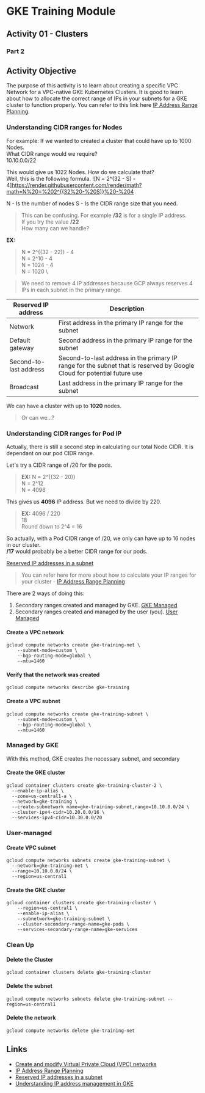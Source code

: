 # GKE Training Module
## Activity 01 - Clusters
### Part 2

## Activity Objective

The purpose of this activity is to learn about creating a specific VPC Network for a VPC-native GKE Kubernetes Clusters. It is good to learn about how to allocate the correct range of IPs in your subnets for a GKE cluster to function properly. You can refer to this link here [IP Address Range Planning](https://cloud.google.com/kubernetes-engine/docs/concepts/alias-ips#defaults_limits).

### Understanding CIDR ranges for Nodes 
For example: If we wanted to created a cluster that could have up to 1000 Nodes. \
What CIDR range would we require? \
10.10.0.0/22

This would give us 1022 Nodes.
How do we calculate that? \
Well, this is the following formula.
![N = 2^(32 - S) - 4]https://render.githubusercontent.com/render/math?math=N%20=%202^{(32%20-%20S)}%20-%204

N - Is the number of nodes
S - Is the CIDR range size that you need.
> This can be confusing. For example **/32** is for a single IP address. \
> If you try the value **/22** \
> How many can we handle?

**EX:**
> N = 2^{(32 - 22)} - 4 \
> N = 2^10 - 4 \
> N = 1024 - 4 \
> N = 1020 \

> We need to remove 4 IP addresses because GCP always reserves 4 IPs in each subnet in the primary range.

| Reserved IP address | Description | 
| ------------------- | ----------- |
| Network | First address in the primary IP range for the subnet |
| Default gateway | Second address in the primary IP range for the subnet |
| Second-to-last address | Second-to-last address in the primary IP range for the subnet that is reserved by Google Cloud for potential future use |
| Broadcast | Last address in the primary IP range for the subnet |

We can have a cluster with up to **1020** nodes.
> Or can we...?

### Understanding CIDR ranges for Pod IP
Actually, there is still a second step in calculating our total Node CIDR. It is dependant on our pod CIDR range.

Let's try a CIDR range of /20 for the pods.
> **EX:**
N = 2^{(32 - 20)} \
N = 2^12 \
N = 4096 

This gives us **4096** IP address. But we need to divide by 220.
> **EX:**
4096 / 220 \
18 \
Round down to 2^4 = 16

So actually, with a Pod CIDR range of /20, we only can have up to 16 nodes in our cluster. \
**/17** would probably be a better CIDR range for our pods.

 [Reserved IP addresses in a subnet](https://cloud.google.com/vpc/docs/vpc#reserved_ip_addresses_in_every_subnet)
> You can refer here for more about how to calculate your IP ranges for your cluster - [IP Address Range Planning](https://cloud.google.com/kubernetes-engine/docs/concepts/alias-ips#defaults_limits)

There are 2 ways of doing this:
1. Secondary ranges created and managed by GKE. [GKE Managed](#managed-by-gke)
1. Secondary ranges created and managed by the user (you). [User Managed](#user-managed)


#### Create a VPC network
```
gcloud compute networks create gke-training-net \
    --subnet-mode=custom \
    --bgp-routing-mode=global \
    --mtu=1460
```

#### Verify that the network was created
```
gcloud compute networks describe gke-training
```

#### Create a VPC subnet
```
gcloud compute networks create gke-training-subnet \
    --subnet-mode=custom \
    --bgp-routing-mode=global \
    --mtu=1460
```

### Managed by GKE

With this method, GKE creates the necessary subnet, and secondary 
#### Create the GKE cluster
```
gcloud container clusters create gke-training-cluster-2 \
  --enable-ip-alias \
  --zone=us-central1-a \
  --network=gke-training \
  --create-subnetwork name=gke-training-subnet,range=10.10.0.0/24 \
  --cluster-ipv4-cidr=10.20.0.0/16 \
  --services-ipv4-cidr=10.30.0.0/20
```

### User-managed
#### Create VPC subnet
```
gcloud compute networks subnets create gke-training-subnet \
  --network=gke-training-net \
  --range=10.10.0.0/24 \
  --region=us-central1
```

#### Create the GKE cluster
```
gcloud container clusters create gke-training-cluster \
    --region=us-central1 \
    --enable-ip-alias \
    --subnetwork=gke-training-subnet \
    --cluster-secondary-range-name=gke-pods \
    --services-secondary-range-name=gke-services
```


### Clean Up

#### Delete the Cluster
```
gcloud container clusters delete gke-training-cluster
```

#### Delete the subnet
```
gcloud compute networks subnets delete gke-training-subnet --region=us-central1
```

#### Delete the network
```
gcloud compute networks delete gke-training-net
```

## Links
* [Create and modify Virtual Private Cloud (VPC) networks](https://cloud.google.com/vpc/docs/create-modify-vpc-networks)
* [IP Address Range Planning](https://cloud.google.com/kubernetes-engine/docs/concepts/alias-ips#defaults_limits)
* [Reserved IP addresses in a subnet](https://cloud.google.com/vpc/docs/vpc#reserved_ip_addresses_in_every_subnet)
* [Understanding IP address management in GKE](https://cloud.google.com/blog/products/containers-kubernetes/ip-address-management-in-gke)
